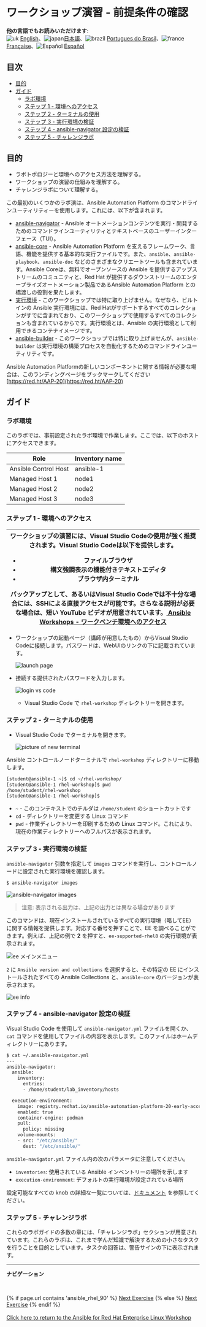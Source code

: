 # ワークショップ演習 - 前提条件の確認

**他の言語でもお読みいただけます**:
<br>![uk](../../../images/uk.png) [English](README.md)、![japan](../../../images/japan.png)[日本語](README.ja.md)、![brazil](../../../images/brazil.png) [Portugues do Brasil](README.pt-br.md)、![france](../../../images/fr.png) [Française](README.fr.md)、![Español](../../../images/col.png) [Español](README.es.md)

## 目次

* [目的](#目的)
* [ガイド](#ガイド)
   * [ラボ環境](#ラボ環境)
   * [ステップ 1 - 環境へのアクセス](#ステップ-1---環境へのアクセス)
   * [ステップ 2 - ターミナルの使用](#ステップ-2---ターミナルの使用)
   * [ステップ 3 - 実行環境の検証](#ステップ-3---実行環境の検証)
   * [ステップ 4 - ansible-navigator 設定の検証](#ステップ-4---ansible-navigator-設定の検証)
   * [ステップ 5 - チャレンジラボ](#ステップ-5---チャレンジラボ)

## 目的

* ラボトポロジーと環境へのアクセス方法を理解する。
* ワークショップの演習の仕組みを理解する。
* チャレンジラボについて理解する。

この最初のいくつかのラボ演は、Ansible Automation Platform のコマンドラインユーティリティーを使用します。これには、以下が含まれます。

- [ansible-navigator](https://github.com/ansible/ansible-navigator) - Ansible オートメーションコンテンツを実行・開発するためのコマンドラインユーティリティとテキストベースのユーザーインターフェース（TUI）。
- [ansible-core](https://docs.ansible.com/core.html) - Ansible Automation Platform を支えるフレームワーク、言語、機能を提供する基本的な実行ファイルです。また、`ansible`、`ansible-playbook`、`ansible-doc` などのさまざまなクリエートツールも含まれています。Ansible Coreは、無料でオープンソースの Ansible を提供するアップストリームのコミュニティと、Red Hat が提供するダウンストリームのエンタープライズオートメーション製品であるAnsible Automation Platform との橋渡しの役割を果たします。
- [実行環境](https://docs.ansible.com/automation-controller/latest/html/userguide/execution_environments.html) - このワークショップでは特に取り上げません。なぜなら、ビルトインの Ansible 実行環境には、Red Hatがサポートするすべてのコレクションがすでに含まれており、このワークショップで使用するすべてのコレクションも含まれているからです。実行環境とは、Ansible の実行環境として利用できるコンテナイメージです。
- [ansible-builder](https://github.com/ansible/ansible-builder) - このワークショップでは特に取り上げませんが、`ansible-builder` は実行環境の構築プロセスを自動化するためのコマンドラインユーティリティです。

Ansible Automation Platformの新しいコンポーネントに関する情報が必要な場合は、このランディングページをブックマークしてください [https://red.ht/AAP-20](https://red.ht/AAP-20)

## ガイド

### ラボ環境

このラボでは、事前設定されたラボ環境で作業します。ここでは、以下のホストにアクセスできます。

| Role                 | Inventory name |
| ---------------------| ---------------|
| Ansible Control Host | ansible-1      |
| Managed Host 1       | node1          |
| Managed Host 2       | node2          |
| Managed Host 3       | node3          |

### ステップ 1 - 環境へのアクセス

<table>
<thead>
  <tr>
    <th>ワークショップの演習には、Visual Studio Codeの使用が強く推奨されます。Visual Studio Codeは以下を提供します。
    <ul>
    <li> ファイルブラウザ</li>
    <li>構文強調表示の機能付きテキストエディタ</li>
    <li>ブラウザ内ターミナル</li>
    </ul>
    バックアップとして、あるいはVisual Studio Codeでは不十分な場合には、SSHによる直接アクセスが可能です。さらなる説明が必要な場合は、短い YouTube ビデオが用意されています。<a href="https://youtu.be/Y_Gx4ZBfcuk"> Ansible Workshops - ワークベンチ環境へのアクセス</a>
</th>
</tr>
</thead>
</table>

- ワークショップの起動ページ（講師が用意したもの）からVisual Studio Codeに接続します。パスワードは、WebUIのリンクの下に記載されています。

  ![launch page](images/launch_page.png)

- 接続する提供されたパスワードを入力します。

  ![login vs code](images/vscode_login.png)

  - Visual Studio Code で `rhel-workshop` ディレクトリーを開きます。

### ステップ 2 - ターミナルの使用

- Visual Studio Code でターミナルを開きます。

  ![picture of new terminal](images/vscode-new-terminal.png)

Ansible コントロールノードターミナルで `rhel-workshop` ディレクトリーに移動します。

```bash
[student@ansible-1 ~]$ cd ~/rhel-workshop/
[student@ansible-1 rhel-workshop]$ pwd
/home/student/rhel-workshop
[student@ansible-1 rhel-workshop]$
```

* `~` - このコンテキストでのチルダは `/home/student` のショートカットです
* `cd` - ディレクトリーを変更する Linux コマンド
* `pwd` - 作業ディレクトリーを印刷するための Linux コマンド。これにより、現在の作業ディレクトリーへのフルパスが表示されます。

### ステップ 3 - 実行環境の検証

`ansible-navigator` 引数を指定して `images` コマンドを実行し、コントロールノードに設定された実行環境を確認します。

```bash
$ ansible-navigator images
```

![ansible-navigator images](images/navigator-images.png)


> 注意: 表示される出力は、上記の出力とは異なる場合があります

このコマンドは、現在インストールされているすべての実行環境（略してEE）に関する情報を提供します。対応する番号を押すことで、EE を調べることができます。例えば、上記の例で **2** を押すと、`ee-supported-rhel8` の実行環境が表示されます。

![ee メインメニュー](images/navigator-ee-menu.png)

`2` に `Ansible version and collections` を選択すると、その特定の EE にインストールされたすべての Ansible Collections と、`ansible-core` のバージョンが表示されます。

![ee info](images/navigator-ee-collections.png)

### ステップ 4 - ansible-navigator 設定の検証

Visual Studio Code を使用して `ansible-navigator.yml` ファイルを開くか、`cat` コマンドを使用してファイルの内容を表示します。このファイルはホームディレクトリーにあります。

```bash
$ cat ~/.ansible-navigator.yml
---
ansible-navigator:
  ansible:
    inventory:
      entries:
      - /home/student/lab_inventory/hosts

  execution-environment:
    image: registry.redhat.io/ansible-automation-platform-20-early-access/ee-supported-rhel8:2.0.0
    enabled: true
    container-engine: podman
    pull:
      policy: missing
    volume-mounts:
    - src: "/etc/ansible/"
      dest: "/etc/ansible/"
```

`ansible-navigator.yml` ファイル内の次のパラメータに注意してください。

* `inventories`: 使用されている Ansible インベントリーの場所を示します
* `execution-environment`: デフォルトの実行環境が設定されている場所

設定可能なすべての knob の詳細な一覧については、[ドキュメント](https://ansible-navigator.readthedocs.io/en/latest/settings/) を参照してください。

### ステップ 5 - チャレンジラボ

これらのラボガイドの多数の章には、「チャレンジラボ」セクションが用意されています。これらのラボは、これまで学んだ知識で解決するための小さなタスクを行うことを目的としています。タスクの回答は、警告サインの下に表示されます。

---
**ナビゲーション**

<br>

{% if page.url contains 'ansible_rhel_90' %}
[Next Exercise](../2-thebasics)
{% else %}
[Next Exercise](../1.2-thebasics)
{% endif %}
<br><br>
[Click here to return to the Ansible for Red Hat Enterprise Linux Workshop](../README.md)
